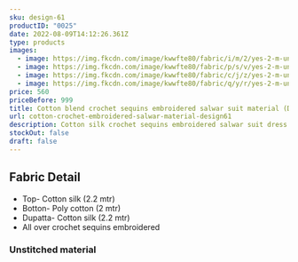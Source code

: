 ```yaml
---
sku: design-61
productID: "0025"
date: 2022-08-09T14:12:26.361Z
type: products
images:
  - image: https://img.fkcdn.com/image/kwwfte80/fabric/i/m/2/yes-2-m-unstitched-2-2-m-design-61-sun-fashion-and-lifestyle-original-imag9h6hm72qkr3e.jpeg
  - image: https://img.fkcdn.com/image/kwwfte80/fabric/p/s/v/yes-2-m-unstitched-2-2-m-design-61-sun-fashion-and-lifestyle-original-imag9h6hjmuzfrxs.jpeg
  - image: https://img.fkcdn.com/image/kwwfte80/fabric/c/j/z/yes-2-m-unstitched-2-2-m-design-61-sun-fashion-and-lifestyle-original-imag9h6kh75hvtzt.jpeg
  - image: https://img.fkcdn.com/image/kwwfte80/fabric/q/y/r/yes-2-m-unstitched-2-2-m-design-61-sun-fashion-and-lifestyle-original-imag9h6gs5bhfp5x.jpeg
price: 560
priceBefore: 999
title: Cotton blend crochet sequins embroidered salwar suit material (Design 61)
url: cotton-crochet-embroidered-salwar-material-design61
description: Cotton silk crochet sequins embroidered salwar suit dress material
stockOut: false
draft: false
---
```

## Fabric Detail
- Top- Cotton silk (2.2 mtr)
- Botton- Poly cotton (2 mtr)
- Dupatta- Cotton silk (2.2 mtr)
- All over crochet sequins embroidered

### Unstitched material